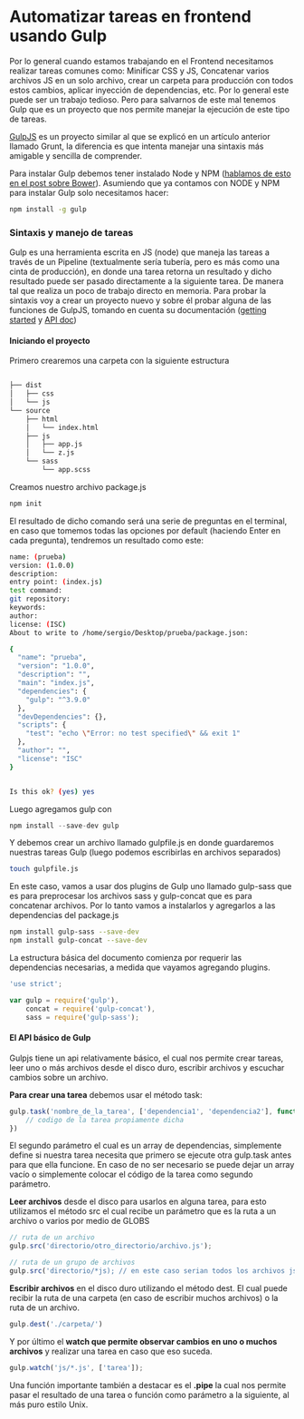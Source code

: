 # Automatizar tareas en frontend usando Gulp

Por lo general cuando estamos trabajando en el Frontend necesitamos realizar tareas comunes como: Minificar CSS y JS, Concatenar varios archivos JS en un solo archivo, crear un carpeta para producción con todos estos cambios, aplicar inyección de dependencias, etc. Por lo general este puede ser un trabajo tedioso. Pero para salvarnos de este mal tenemos Gulp que es un proyecto que nos permite manejar la ejecución de este tipo de tareas.

[GulpJS](http://gulpjs.com/) es un proyecto similar al que se explicó en un artículo anterior llamado Grunt, la diferencia es que intenta manejar una sintaxis más amigable y sencilla de comprender.

Para instalar Gulp debemos tener instalado Node y NPM ([hablamos de esto en el post sobre Bower](http://blog.escuelaweb.net/manejar-paquetes-cliente-con-bower/)). Asumiendo que ya contamos con NODE y NPM para instalar Gulp solo necesitamos hacer:

```bash
npm install -g gulp
```

### Sintaxis y manejo de tareas

Gulp es una herramienta escrita en JS (node) que maneja las tareas a través de un Pipeline (textualmente sería tubería, pero es más como una cinta de producción), en donde una tarea retorna un resultado y dicho resultado puede ser pasado directamente a la siguiente tarea. De manera tal que realiza un poco de trabajo directo en memoria. Para probar la sintaxis voy a crear un proyecto nuevo y sobre él probar alguna de las funciones de GulpJS, tomando en cuenta su documentación ([getting started](https://github.com/gulpjs/gulp/blob/master/docs/getting-started.md) y [API doc](https://github.com/gulpjs/gulp/blob/master/docs/API.md))

#### Iniciando el proyecto

Primero crearemos una carpeta con la siguiente estructura

```bash

├── dist
│   ├── css
│   └── js
└── source
    ├── html
    │   └── index.html
    ├── js
    │   ├── app.js
    │   └── z.js
    └── sass
        └── app.scss


```

Creamos nuestro archivo package.js

```js
npm init
```
El resultado de dicho comando será una serie de preguntas en el terminal, en caso que tomemos todas las opciones por default (haciendo Enter en cada pregunta), tendremos un resultado como este:

```bash
name: (prueba) 
version: (1.0.0) 
description: 
entry point: (index.js) 
test command: 
git repository: 
keywords: 
author: 
license: (ISC) 
About to write to /home/sergio/Desktop/prueba/package.json:

{
  "name": "prueba",
  "version": "1.0.0",
  "description": "",
  "main": "index.js",
  "dependencies": {
    "gulp": "^3.9.0"
  },
  "devDependencies": {},
  "scripts": {
    "test": "echo \"Error: no test specified\" && exit 1"
  },
  "author": "",
  "license": "ISC"
}


Is this ok? (yes) yes
```

Luego agregamos gulp con 

```js
npm install --save-dev gulp
```

Y debemos crear un archivo llamado gulpfile.js en donde guardaremos nuestras tareas Gulp (luego podemos escribirlas en archivos separados)

```bash
touch gulpfile.js
```

En este caso, vamos a usar dos plugins de Gulp uno llamado gulp-sass que es para preprocesar los archivos sass y gulp-concat que es para concatenar archivos. Por lo tanto vamos a instalarlos y agregarlos a las dependencias del package.js

```bash
npm install gulp-sass --save-dev
npm install gulp-concat --save-dev
```

La estructura básica del documento comienza por requerir las dependencias necesarias, a medida que vayamos agregando plugins.

```js
'use strict';

var gulp = require('gulp'),
    concat = require('gulp-concat'),
    sass = require('gulp-sass');
```

#### El API básico de Gulp

Gulpjs tiene un api relativamente básico, el cual nos permite crear tareas, leer uno o más archivos desde el disco duro, escribir archivos y escuchar cambios sobre un archivo.

**Para crear una tarea** debemos usar el método task:

```js
gulp.task('nombre_de_la_tarea', ['dependencia1', 'dependencia2'], function() {
	// codigo de la tarea propiamente dicha
})
```

El segundo parámetro el cual es un array de dependencias, simplemente define si nuestra tarea necesita que primero se ejecute otra gulp.task antes para que ella funcione. En caso de no ser necesario se puede dejar un array vacío o simplemente colocar el código de la tarea como segundo parámetro.

**Leer archivos** desde el disco para usarlos en alguna tarea, para esto utilizamos el método src el cual recibe un parámetro que es la ruta a un archivo o varios por medio de GLOBS

```js
// ruta de un archivo
gulp.src('directorio/otro_directorio/archivo.js');

// ruta de un grupo de archivos
gulp.src('directorio/*js); // en este caso serian todos los archivos js dentro de directorio
```
**Escribir archivos** en el disco duro utilizando el método dest. El cual puede recibir la ruta de una carpeta (en caso de escribir muchos archivos) o la ruta de un archivo.

```js
gulp.dest('./carpeta/')
```

Y por último el **watch que permite observar cambios en uno o muchos archivos** y realizar una tarea en caso que eso suceda.

```js
gulp.watch('js/*.js', ['tarea']);
```

Una función importante también a destacar es el **.pipe** la cual nos permite pasar el resultado de una tarea o función como parámetro a la siguiente, al más puro estilo Unix.

